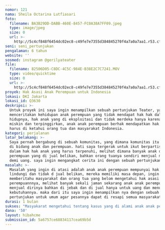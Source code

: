 ```yaml
---
nomor: 121
nama: Sheila Octarina Lutfiasari
foto:
  filename: BA3B29DD-DABB-460E-8457-FC0A38A7FF09.jpeg
  type: image/jpeg
  size: 0
  url: >-
    http://5c4cf848f6454dc02ec8-c49fe7e7355d384845270f4a7a0a7aa1.r53.cf2.rackcdn.com/007e1fe3-ad4a-4352-b071-6e5b5060106c/BA3B29DD-DABB-460E-8457-FC0A38A7FF09.jpeg
seni: seni_pertunjukan
pengalaman: 6 tahun
website: ''
sosmed: instagram @gerilyateater
file:
  filename: 82506D05-C8DC-4C5C-984E-B38E2C7C7241.MOV
  type: video/quicktime
  size: 0
  url: >-
    http://5c4cf848f6454dc02ec8-c49fe7e7355d384845270f4a7a0a7aa1.r53.cf2.rackcdn.com/4744d615-beda-4c27-aa6d-ea0a367b6582/82506D05-C8DC-4C5C-984E-B38E2C7C7241.MOV
proyek: Hak Asasi Anak Perempuan untuk Indonesia
lokasi: DKI Jakarta
lokasi_id: Q3630
deskripsi: >-
  Untuk proyek ini saya ingin menampilkan sebuah pertunjukan Teater, yang
  menceritakan kehidupan anak perempuan yang tidak mendapat hak hak dalam
  hidupnya, hak anak yang di eksploitasi dan tidak merdeka hanya karena mereka
  miskin dan terpinggirkan, anak anak perempuan berhak mendapatkan hak anak yang
  harus di ketahui orang tua dan masyarakat Indonesia.
kategori: perjalanan
latar_belakang: >-
  Saya pernah bergabung di sebuah komunitas, yang dimana komunitas itu bergerak
  di bidang anak dan perempuan. hati saya tergerak untuk ikut berpartisipasi
  dalam hak hak anak yang harus terpenuhi, melihat dimana banyak anak dan
  perempuan yang di jual belikan, bahkan orang tuanya sendiri menjual mereka
  demi uang. saya ingin mengangkat cerita ini dengan sebuah pertunjukan teater.
masalah: >-
  Masalah yang ingin di atasi adalah anak anak perempuan mempunyai hak di
  lindungi dan tidak d jual belikan, mereka memiliki masa depan, ingin
  memberitahu masyarakat dan orang tua yang belom mengetahui hak asasi anak
  perempuannnya, melihat banyak sekali jaman sekarang anak anak perempuan yang
  menjual dirinya bahkan di jebak dan di jual hanya untuk uang dan menutupi
  kebutuhannya. maka dari itu saya ingin menampilkan nya dengan sebuah
  pertunjukan untuk umum agar pesannya dapat di resapi semua masyarakat.
durasi: 1 bulan
sukses: "Masyakarat mengetahui tentang kasus yang di alami anak anak perempuan yang terpinggirkan\r\nMasyarakat menjadi terbuka pikirannya\r\nOrang tua dapat memahami dan tahu hak hak asasi anak perempuan\r\nSemua remaja perempuan harus bersyukur menjadi seorang perempuan dengan kehidupannya bahwa d luar sana banyak orang perempuan yang tidak beruntung nasibnya"
dana: '50'
layout: hibahcme
submission_id: 5a6757ce68834117cea69b5d
---
```

